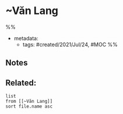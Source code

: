 # ~Văn Lang

%% 
- metadata:
	- tags: #created/2021/Jul/24, #MOC 
%%

## Notes


## Related:
```dataview
list
from [[~Văn Lang]]
sort file.name asc
```
